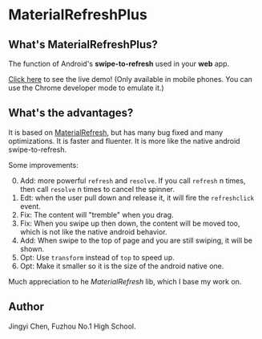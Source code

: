 # MaterialRefreshPlus

## What's MaterialRefreshPlus?

The function of Android's **swipe-to-refresh** used in your **web** app.

[Click here](https://turtlegood.github.io/MaterialRefreshPlus/demo/demo.html) to see the live demo! (Only available in mobile phones. You can use the Chrome developer mode to emulate it.)

## What's the advantages?

It is based on [MaterialRefresh](https://github.com/lightningtgc/material-refresh), but has many bug fixed and many optimizations. It is faster and fluenter. It is more like the native android swipe-to-refresh.

Some improvements: 

0. Add: more powerful `refresh` and `resolve`. If you call `refresh` n times, then call `resolve` n times to cancel the spinner.
0. Edt: when the user pull down and release it, it will fire the `refreshclick` event.
0. Fix: The content will "tremble" when you drag.
0. Fix: When you swipe up then down, the content will be moved too, which is not like the native android behavior.
0. Add: When swipe to the top of page and you are still swiping, it will be shown.
0. Opt: Use `transform` instead of `top` to speed up.
0. Opt: Make it smaller so it is the size of the android native one.

Much appreciation to he *MaterialRefresh* lib, which I base my work on.

## Author

Jingyi Chen, Fuzhou No.1 High School.